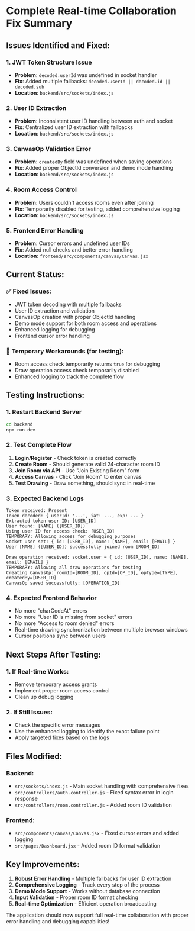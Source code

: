 # Complete Real-time Collaboration Fix Summary

## Issues Identified and Fixed:

### 1. **JWT Token Structure Issue**
- **Problem**: `decoded.userId` was undefined in socket handler
- **Fix**: Added multiple fallbacks: `decoded.userId || decoded.id || decoded.sub`
- **Location**: `backend/src/sockets/index.js`

### 2. **User ID Extraction**
- **Problem**: Inconsistent user ID handling between auth and socket
- **Fix**: Centralized user ID extraction with fallbacks
- **Location**: `backend/src/sockets/index.js`

### 3. **CanvasOp Validation Error**
- **Problem**: `createdBy` field was undefined when saving operations
- **Fix**: Added proper ObjectId conversion and demo mode handling
- **Location**: `backend/src/sockets/index.js`

### 4. **Room Access Control**
- **Problem**: Users couldn't access rooms even after joining
- **Fix**: Temporarily disabled for testing, added comprehensive logging
- **Location**: `backend/src/sockets/index.js`

### 5. **Frontend Error Handling**
- **Problem**: Cursor errors and undefined user IDs
- **Fix**: Added null checks and better error handling
- **Location**: `frontend/src/components/canvas/Canvas.jsx`

## Current Status:

### ✅ **Fixed Issues:**
- JWT token decoding with multiple fallbacks
- User ID extraction and validation
- CanvasOp creation with proper ObjectId handling
- Demo mode support for both room access and operations
- Enhanced logging for debugging
- Frontend cursor error handling

### 🔧 **Temporary Workarounds (for testing):**
- Room access check temporarily returns `true` for debugging
- Draw operation access check temporarily disabled
- Enhanced logging to track the complete flow

## Testing Instructions:

### 1. **Restart Backend Server**
```bash
cd backend
npm run dev
```

### 2. **Test Complete Flow**
1. **Login/Register** - Check token is created correctly
2. **Create Room** - Should generate valid 24-character room ID
3. **Join Room via API** - Use "Join Existing Room" form
4. **Access Canvas** - Click "Join Room" to enter canvas
5. **Test Drawing** - Draw something, should sync in real-time

### 3. **Expected Backend Logs**
```
Token received: Present
Token decoded: { userId: '...', iat: ..., exp: ... }
Extracted token user ID: [USER_ID]
User found: [NAME] ([USER_ID])
Using user ID for access check: [USER_ID]
TEMPORARY: Allowing access for debugging purposes
Socket user set: { id: [USER_ID], name: [NAME], email: [EMAIL] }
User [NAME] ([USER_ID]) successfully joined room [ROOM_ID]

Draw operation received: socket.user = { id: [USER_ID], name: [NAME], email: [EMAIL] }
TEMPORARY: Allowing all draw operations for testing
Creating CanvasOp: roomId=[ROOM_ID], opId=[OP_ID], opType=[TYPE], createdBy=[USER_ID]
CanvasOp saved successfully: [OPERATION_ID]
```

### 4. **Expected Frontend Behavior**
- No more "charCodeAt" errors
- No more "User ID is missing from socket" errors
- No more "Access to room denied" errors
- Real-time drawing synchronization between multiple browser windows
- Cursor positions sync between users

## Next Steps After Testing:

### 1. **If Real-time Works:**
- Remove temporary access grants
- Implement proper room access control
- Clean up debug logging

### 2. **If Still Issues:**
- Check the specific error messages
- Use the enhanced logging to identify the exact failure point
- Apply targeted fixes based on the logs

## Files Modified:

### Backend:
- `src/sockets/index.js` - Main socket handling with comprehensive fixes
- `src/controllers/auth.controller.js` - Fixed syntax error in login response
- `src/controllers/room.controller.js` - Added room ID validation

### Frontend:
- `src/components/canvas/Canvas.jsx` - Fixed cursor errors and added logging
- `src/pages/Dashboard.jsx` - Added room ID format validation

## Key Improvements:

1. **Robust Error Handling** - Multiple fallbacks for user ID extraction
2. **Comprehensive Logging** - Track every step of the process
3. **Demo Mode Support** - Works without database connection
4. **Input Validation** - Proper room ID format checking
5. **Real-time Optimization** - Efficient operation broadcasting

The application should now support full real-time collaboration with proper error handling and debugging capabilities!
